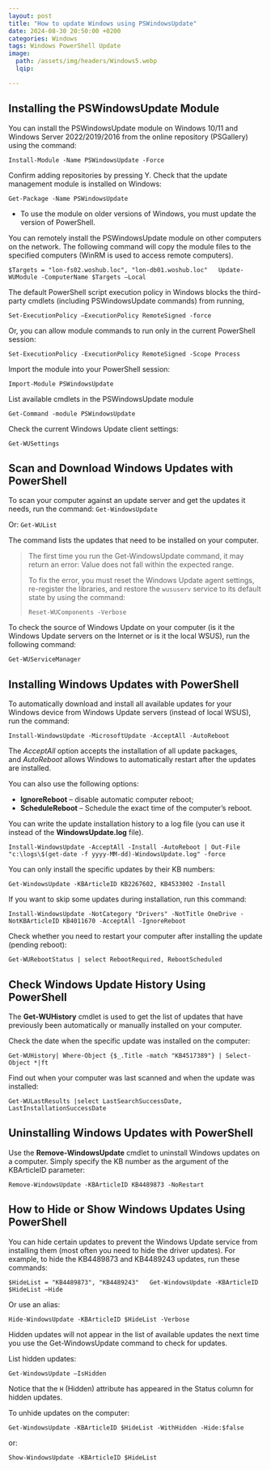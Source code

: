 ```yaml
---
layout: post
title: "How to update Windows using PSWindowsUpdate"
date: 2024-08-30 20:50:00 +0200
categories: Windows
tags: Windows PowerShell Update
image:
  path: /assets/img/headers/Windows5.webp
  lqip: 

---
```


## Installing the PSWindowsUpdate Module

You can install the PSWindowsUpdate module on Windows 10/11 and Windows Server 2022/2019/2016 from the online repository (PSGallery) using the command:

`Install-Module -Name PSWindowsUpdate -Force`

Confirm adding repositories by pressing Y. Check that the update management module is installed on Windows:

`Get-Package -Name PSWindowsUpdate`

- To use the module on older versions of Windows, you must update the version of PowerShell.

You can remotely install the PSWindowsUpdate module on other computers on the network. The following command will copy the module files to the specified computers (WinRM is used to access remote computers).

`$Targets = "lon-fs02.woshub.loc", "lon-db01.woshub.loc"   Update-WUModule -ComputerName $Targets –Local`

The default PowerShell script execution policy in Windows blocks the third-party cmdlets (including PSWindowsUpdate commands) from running,

`Set-ExecutionPolicy –ExecutionPolicy RemoteSigned -force`

Or, you can allow module commands to run only in the current PowerShell session:

`Set-ExecutionPolicy -ExecutionPolicy RemoteSigned -Scope Process`

Import the module into your PowerShell session:

`Import-Module PSWindowsUpdate`

List available cmdlets in the PSWindowsUpdate module

`Get-Command -module PSWindowsUpdate`

Check the current Windows Update client settings:

`Get-WUSettings`

## Scan and Download Windows Updates with PowerShell

To scan your computer against an update server and get the updates it needs, run the command:
`Get-WindowsUpdate`

Or:
`Get-WUList`

The command lists the updates that need to be installed on your computer.

>The first time you run the Get-WindowsUpdate command, it may return an error:
>Value does not fall within the expected range.
>
>To fix the error, you must reset the Windows Update agent settings, re-register the libraries, and restore the `wususerv` service to its default state by using the command:
>
>`Reset-WUComponents -Verbose`

To check the source of Windows Update on your computer (is it the Windows Update servers on the Internet or is it the local WSUS), run the following command:

`Get-WUServiceManager`

## Installing Windows Updates with PowerShell

To automatically download and install all available updates for your Windows device from Windows Update servers (instead of local WSUS), run the command:

`Install-WindowsUpdate -MicrosoftUpdate -AcceptAll -AutoReboot`

The _AcceptAll_ option accepts the installation of all update packages, and _AutoReboot_ allows Windows to automatically restart after the updates are installed.

You can also use the following options:

- **IgnoreReboot** – disable automatic computer reboot;
- **ScheduleReboot** – Schedule the exact time of the computer’s reboot.

You can write the update installation history to a log file (you can use it instead of the **WindowsUpdate.log** file).

`Install-WindowsUpdate -AcceptAll -Install -AutoReboot | Out-File "c:\logs\$(get-date -f yyyy-MM-dd)-WindowsUpdate.log" -force`

You can only install the specific updates by their KB numbers:

`Get-WindowsUpdate -KBArticleID KB2267602, KB4533002 -Install`

If you want to skip some updates during installation, run this command:

`Install-WindowsUpdate -NotCategory "Drivers" -NotTitle OneDrive -NotKBArticleID KB4011670 -AcceptAll -IgnoreReboot`

Check whether you need to restart your computer after installing the update (pending reboot):

`Get-WURebootStatus | select RebootRequired, RebootScheduled`

## Check Windows Update History Using PowerShell

The **Get-WUHistory** cmdlet is used to get the list of updates that have previously been automatically or manually installed on your computer.

Check the date when the specific update was installed on the computer:

`Get-WUHistory| Where-Object {$_.Title -match "KB4517389"} | Select-Object *|ft`

Find out when your computer was last scanned and when the update was installed:

`Get-WULastResults |select LastSearchSuccessDate, LastInstallationSuccessDate`

## Uninstalling Windows Updates with PowerShell

Use the **Remove-WindowsUpdate** cmdlet to uninstall Windows updates on a computer. Simply specify the KB number as the argument of the KBArticleID parameter:

`Remove-WindowsUpdate -KBArticleID KB4489873 -NoRestart`

## How to Hide or Show Windows Updates Using PowerShell

You can hide certain updates to prevent the Windows Update service from installing them (most often you need to hide the driver updates). For example, to hide the KB4489873 and KB4489243 updates, run these commands:

`$HideList = "KB4489873", "KB4489243"   Get-WindowsUpdate -KBArticleID $HideList –Hide`

Or use an alias:

`Hide-WindowsUpdate -KBArticleID $HideList -Verbose`

Hidden updates will not appear in the list of available updates the next time you use the Get-WindowsUpdate command to check for updates.

List hidden updates:

`Get-WindowsUpdate –IsHidden`

Notice that the `H` (Hidden) attribute has appeared in the Status column for hidden updates.

To unhide updates on the computer:

`Get-WindowsUpdate -KBArticleID $HideList -WithHidden -Hide:$false`

or:

`Show-WindowsUpdate -KBArticleID $HideList`
